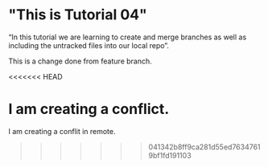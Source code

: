 # "This is Tutorial 04"

“In this tutorial we are learning to create and merge branches as well as including the untracked files into our local repo”.

This is a change done from feature branch.

<<<<<<< HEAD

I am creating a conflict.
=======
I am creating a conflit in remote.
>>>>>>> 041342b8ff9ca281d55ed76347619bf1fd191103
